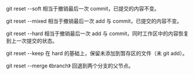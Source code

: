 git reset --soft 相当于撤销最后一次 commit，已提交的内容不变。

git reset --mixed 相当于撤销最后一次 add 与 commit，已提交的内容不变。

git reset --hard 相当于撤销最后一次 add 与 commit，同时工作区中的内容恢复到上一次提交的状态。

git reset --keep 在 hard 的基础上，保留未添加到暂存区的文件（未 git add）。

git reset --merge 《branch》 回退到两个分支的父节点。